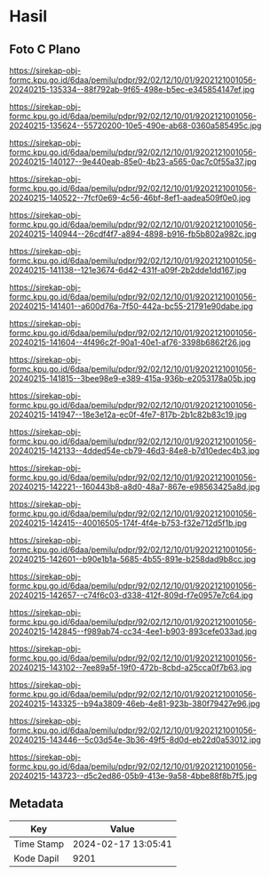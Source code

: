 # Hasil

## Foto C Plano

https://sirekap-obj-formc.kpu.go.id/6daa/pemilu/pdpr/92/02/12/10/01/9202121001056-20240215-135334--88f792ab-9f65-498e-b5ec-e345854147ef.jpg

https://sirekap-obj-formc.kpu.go.id/6daa/pemilu/pdpr/92/02/12/10/01/9202121001056-20240215-135624--55720200-10e5-490e-ab68-0360a585495c.jpg

https://sirekap-obj-formc.kpu.go.id/6daa/pemilu/pdpr/92/02/12/10/01/9202121001056-20240215-140127--9e440eab-85e0-4b23-a565-0ac7c0f55a37.jpg

https://sirekap-obj-formc.kpu.go.id/6daa/pemilu/pdpr/92/02/12/10/01/9202121001056-20240215-140522--7fcf0e69-4c56-46bf-8ef1-aadea509f0e0.jpg

https://sirekap-obj-formc.kpu.go.id/6daa/pemilu/pdpr/92/02/12/10/01/9202121001056-20240215-140944--26cdf4f7-a894-4898-b916-fb5b802a982c.jpg

https://sirekap-obj-formc.kpu.go.id/6daa/pemilu/pdpr/92/02/12/10/01/9202121001056-20240215-141138--121e3674-6d42-431f-a09f-2b2dde1dd167.jpg

https://sirekap-obj-formc.kpu.go.id/6daa/pemilu/pdpr/92/02/12/10/01/9202121001056-20240215-141401--a600d76a-7f50-442a-bc55-21791e90dabe.jpg

https://sirekap-obj-formc.kpu.go.id/6daa/pemilu/pdpr/92/02/12/10/01/9202121001056-20240215-141604--4f496c2f-90a1-40e1-af76-3398b6862f26.jpg

https://sirekap-obj-formc.kpu.go.id/6daa/pemilu/pdpr/92/02/12/10/01/9202121001056-20240215-141815--3bee98e9-e389-415a-936b-e2053178a05b.jpg

https://sirekap-obj-formc.kpu.go.id/6daa/pemilu/pdpr/92/02/12/10/01/9202121001056-20240215-141947--18e3e12a-ec0f-4fe7-817b-2b1c82b83c19.jpg

https://sirekap-obj-formc.kpu.go.id/6daa/pemilu/pdpr/92/02/12/10/01/9202121001056-20240215-142133--4dded54e-cb79-46d3-84e8-b7d10edec4b3.jpg

https://sirekap-obj-formc.kpu.go.id/6daa/pemilu/pdpr/92/02/12/10/01/9202121001056-20240215-142221--160443b8-a8d0-48a7-867e-e98563425a8d.jpg

https://sirekap-obj-formc.kpu.go.id/6daa/pemilu/pdpr/92/02/12/10/01/9202121001056-20240215-142415--40016505-174f-4f4e-b753-f32e712d5f1b.jpg

https://sirekap-obj-formc.kpu.go.id/6daa/pemilu/pdpr/92/02/12/10/01/9202121001056-20240215-142601--b90e1b1a-5685-4b55-891e-b258dad9b8cc.jpg

https://sirekap-obj-formc.kpu.go.id/6daa/pemilu/pdpr/92/02/12/10/01/9202121001056-20240215-142657--c74f6c03-d338-412f-809d-f7e0957e7c64.jpg

https://sirekap-obj-formc.kpu.go.id/6daa/pemilu/pdpr/92/02/12/10/01/9202121001056-20240215-142845--f989ab74-cc34-4ee1-b903-893cefe033ad.jpg

https://sirekap-obj-formc.kpu.go.id/6daa/pemilu/pdpr/92/02/12/10/01/9202121001056-20240215-143102--7ee89a5f-19f0-472b-8cbd-a25cca0f7b63.jpg

https://sirekap-obj-formc.kpu.go.id/6daa/pemilu/pdpr/92/02/12/10/01/9202121001056-20240215-143325--b94a3809-46eb-4e81-923b-380f79427e96.jpg

https://sirekap-obj-formc.kpu.go.id/6daa/pemilu/pdpr/92/02/12/10/01/9202121001056-20240215-143446--5c03d54e-3b36-49f5-8d0d-eb22d0a53012.jpg

https://sirekap-obj-formc.kpu.go.id/6daa/pemilu/pdpr/92/02/12/10/01/9202121001056-20240215-143723--d5c2ed86-05b9-413e-9a58-4bbe88f8b7f5.jpg


## Metadata

| Key        | Value               |
| ---------- | ------------------- |
| Time Stamp | 2024-02-17 13:05:41 |
| Kode Dapil | 9201                |



